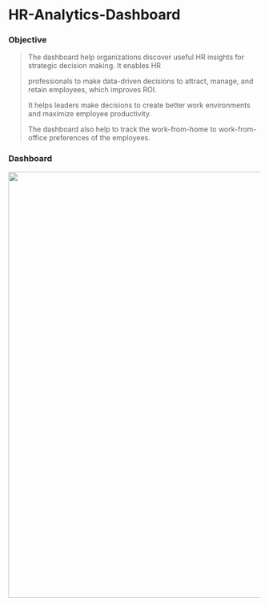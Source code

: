 <h1>HR-Analytics-Dashboard</h1>
<h3>Objective </h3>
<blockquote>
  <p>The dashboard help organizations discover useful HR insights for strategic decision making. It enables HR </p> 
  <p>professionals to make data-driven decisions to attract, manage, and retain employees, which improves ROI. </p>
  <p>It helps leaders make decisions to create better work environments and maximize employee productivity. </p>
  <p>The dashboard also help to track the work-from-home to work-from-office preferences of the employees. </p></blockquote>

<h3>Dashboard</h3>

<img src ="https://user-images.githubusercontent.com/87001395/216524440-481036fd-c098-467f-a0fa-617678678691.png" width = "850">

